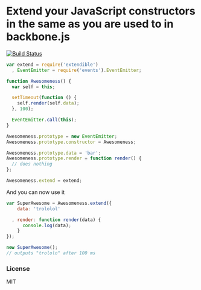 # Extend your JavaScript constructors in the same as you are used to in backbone.js

[![Build Status](https://travis-ci.org/3rd-Eden/extendible.png)](https://travis-ci.org/3rd-Eden/extendible)

```js
var extend = require('extendible')
  , EventEmitter = require('events').EventEmitter;

function Awesomeness() {
  var self = this;

  setTimeout(function () {
    self.render(self.data);
  }, 100);

  EventEmitter.call(this);
}

Awesomeness.prototype = new EventEmitter;
Awesomeness.prototype.constructor = Awesomeness;

Awesomeness.prototype.data = 'bar';
Awesomeness.prototype.render = function render() {
  // does nothing
};

Awesomeness.extend = extend;
```

And you can now use it

```js
var SuperAwesome = Awesomeness.extend({
    data: 'trololol'

  , render: function render(data) {
      console.log(data);
    }
});

new SuperAwesome();
// outputs "trololo" after 100 ms
```

### License

MIT
